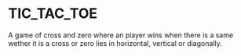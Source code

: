 # TIC_TAC_TOE

A game of cross and zero where an player wins when there is a same wether it is a cross or zero lies in horizontal, vertical or diagonally.
